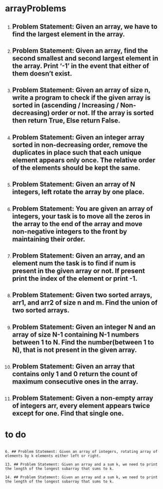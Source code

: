 # arrayProblems

1. ## Problem Statement: Given an array, we have to find the largest element in the array.

2. ## Problem Statement: Given an array, find the second smallest and second largest element in the array. Print ‘-1’ in the event that either of them doesn’t exist.

3. ## Problem Statement: Given an array of size n, write a program to check if the given array is sorted in (ascending / Increasing / Non-decreasing) order or not. If the array is sorted then return True, Else return False.

4. ## Problem Statement: Given an integer array sorted in non-decreasing order, remove the duplicates in place such that each unique element appears only once. The relative order of the elements should be kept the same.

5. ## Problem Statement: Given an array of N integers, left rotate the array by one place.


7. ## Problem Statement: You are given an array of integers, your task is to move all the zeros in the array to the end of the array and move non-negative integers to the front by maintaining their order.

8. ## Problem Statement: Given an array, and an element num the task is to find if num is present in the given array or not. If present print the index of the element or print -1.

9. ## Problem Statement: Given two sorted arrays, arr1, and arr2 of size n and m. Find the union of two sorted arrays.

10. ## Problem Statement: Given an integer N and an array of size N-1 containing N-1 numbers between 1 to N. Find the number(between 1 to N), that is not present in the given array.

11. ## Problem Statement: Given an array that contains only 1 and 0 return the count of maximum consecutive ones in the array.

12. ## Problem Statement: Given a non-empty array of integers arr, every element appears twice except for one. Find that single one.
# to do 
```

6. ## Problem Statement: Given an array of integers, rotating array of elements by k elements either left or right.

13. ## Problem Statement: Given an array and a sum k, we need to print the length of the longest subarray that sums to k.

14. ## Problem Statement: Given an array and a sum k, we need to print the length of the longest subarray that sums to k.



```
